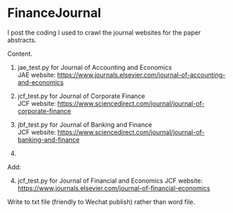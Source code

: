 # FinanceJournal


I post the coding I used to crawl the journal websites for the paper abstracts.

Content.
1. jae_test.py for Journal of Accounting and Economics  
JAE website: https://www.journals.elsevier.com/journal-of-accounting-and-economics
  
2. jcf_test.py for Journal of Corporate Finance     
JCF website: https://www.sciencedirect.com/journal/journal-of-corporate-finance
  
3. jbf_test.py for Journal of Banking and Finance     
JCF website: https://www.sciencedirect.com/journal/journal-of-banking-and-finance

20211225. 

Add:

4. jcf_test.py for Journal of Financial and Economics
JCF website: https://www.journals.elsevier.com/journal-of-financial-economics

Write to txt file (friendly to Wechat publish) rather than word file.
